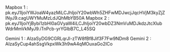 Mapbox 1 : pk.eyJ1IjoiYWJoaW4yazMiLCJhIjoiY20wbWh5ZHFwMDJwcjJqcHVjM3kyZjZlNyJ9.cagUWYMuMzLdJQhMbYB50A
Mapbox 2 : pk.eyJ1IjoiYjBybi1zbHl0aGVyaW4iLCJhIjoiY20wbDZ3NmVuMDJkdzJtcXlubWdrMmVkMyJ9.iTnPcb-yrYGlbB7C_L45SQ

Gemini 1 : AIzaSyDG9CGRLqrJl-zTW8fBf8Jif3F7Fw9NDm8
Gemini 2 : AIzaSyCup4ahSsgVkpxWk3h9wA4qMOuxaGo2ICo
